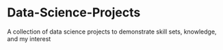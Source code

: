 # Data-Science-Projects
A collection of data science projects to demonstrate skill sets, knowledge, and my interest
